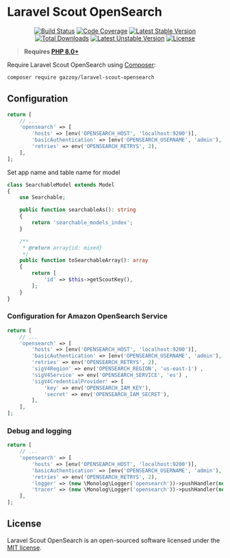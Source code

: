 # Laravel Scout OpenSearch

<p align="center">
<a href="https://github.com/zingimmick/laravel-scout-opensearch/actions"><img src="https://github.com/zingimmick/laravel-scout-opensearch/actions/workflows/tests.yml/badge.svg" alt="Build Status"></a>
<a href="https://codecov.io/gh/zingimmick/laravel-scout-opensearch"><img src="https://codecov.io/gh/zingimmick/laravel-scout-opensearch/branch/3.x/graph/badge.svg" alt="Code Coverage" /></a>
<a href="https://packagist.org/packages/gazzoy/laravel-scout-opensearch"><img src="https://poser.pugx.org/gazzoy/laravel-scout-opensearch/v/stable.svg" alt="Latest Stable Version"></a>
<a href="https://packagist.org/packages/gazzoy/laravel-scout-opensearch"><img src="https://poser.pugx.org/gazzoy/laravel-scout-opensearch/downloads" alt="Total Downloads"></a>
<a href="https://packagist.org/packages/gazzoy/laravel-scout-opensearch"><img src="https://poser.pugx.org/gazzoy/laravel-scout-opensearch/v/unstable.svg" alt="Latest Unstable Version"></a>
<a href="https://packagist.org/packages/gazzoy/laravel-scout-opensearch"><img src="https://poser.pugx.org/gazzoy/laravel-scout-opensearch/license" alt="License"></a>
</p>

> **Requires [PHP 8.0+](https://php.net/releases/)**

Require Laravel Scout OpenSearch using [Composer](https://getcomposer.org):

```bash
composer require gazzoy/laravel-scout-opensearch
```

## Configuration

```php
return [
    // ...
    'opensearch' => [
        'hosts' => [env('OPENSEARCH_HOST', 'localhost:9200')],
        'basicAuthentication' => [env('OPENSEARCH_USERNAME', 'admin'), env('OPENSEARCH_PASSWORD', 'admin')],
        'retries' => env('OPENSEARCH_RETRYS', 2),
    ],
];
```

Set app name and table name for model

```php
class SearchableModel extends Model
{
    use Searchable;

    public function searchableAs(): string
    {
        return 'searchable_models_index';
    }

    /**
     * @return array{id: mixed}
     */
    public function toSearchableArray(): array
    {
        return [
            'id' => $this->getScoutKey(),
        ];
    }
}
```

### Configuration for Amazon OpenSearch Service

```php
return [
    // ...
    'opensearch' => [
        'hosts' => [env('OPENSEARCH_HOST', 'localhost:9200')],
        'basicAuthentication' => [env('OPENSEARCH_USERNAME', 'admin'), env('OPENSEARCH_PASSWORD', 'admin')],
        'retries' => env('OPENSEARCH_RETRYS', 2),
        'sigV4Region' => env('OPENSEARCH_REGION', 'us-east-1') ,
        'sigV4Service' => env('OPENSEARCH_SERVICE', 'es') ,
        'sigV4CredentialProvider' => [
            'key' => env('OPENSEARCH_IAM_KEY'),
            'secret' => env('OPENSEARCH_IAM_SECRET'),
        ],
    ],
];
```

### Debug and logging

```php
return [
    // ...
    'opensearch' => [
        'hosts' => [env('OPENSEARCH_HOST', 'localhost:9200')],
        'basicAuthentication' => [env('OPENSEARCH_USERNAME', 'admin'), env('OPENSEARCH_PASSWORD', 'admin')],
        'retries' => env('OPENSEARCH_RETRYS', 2),
        'logger' => (new \Monolog\Logger('opensearch'))->pushHandler(new \Monolog\Handler\RotatingFileHandler('opensearch.log')),
        'tracer' => (new \Monolog\Logger('opensearch'))->pushHandler(new \Monolog\Handler\RotatingFileHandler('opensearch.log')),
    ],
];
```

## License

Laravel Scout OpenSearch is an open-sourced software licensed under the [MIT license](LICENSE).
